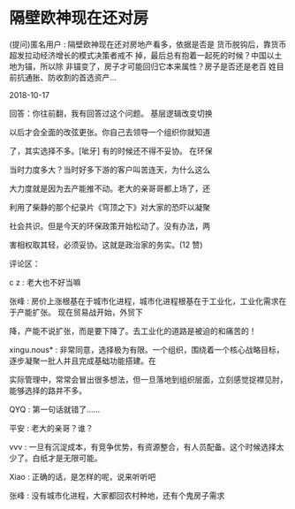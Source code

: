 # 隔壁欧神现在还对房

(提问)匿名用户 : 隔壁欧神现在还对房地产看多，依据是否是 货币脱钩后，靠货币超发拉动经济增长的模式决策者戒不 掉，最后总有抱着一起死的时候？中国以土地为锚，所以除 非锚变了，房子才可能回归它本来属性？房子是否还是老百 姓目前抗通胀、防收割的首选资产…

2018-10-17

回答：你往前翻，我有回答过这个问题。 基层逻辑改变切换

以后才会全面的改弦更张。你自己去领导一个组织你就知道

了，其实选择不多。[呲牙] 有的时候还不得不妥协。 在环保

当时力度多大？当时好多下游的客户叫苦连天，为什么这么

大力度就是因为去产能推不动。老大的亲哥哥都上场了，还

利用了柴静的那个纪录片《穹顶之下》对大家的恐吓以凝聚

社会共识。但是今天的环保政策开始松动了。没有办法，两

害相权取其轻，必须妥协。这就是政治家的务实。(12 赞)

评论区：

c z : 老大也不好当嘛

张峰 : 房价上涨根基在于城市化进程，城市化进程根基在于工业化，工业化需求在于产能扩张。 现在贸易战开始，外贸下

降，产能不说扩张，而是要下降了。去工业化的道路是被迫的和痛苦的！

xingu.nous* : 非常同意，选择极为有限。一个组织，围绕着一个核心战略目标，逐步凝聚一批人并且完成基础功能搭建。在

实际管理中，常常会冒出很多想法，但一旦落地到组织层面，立刻感觉捉襟见肘，能够选择的路并不多。

QYQ : 第一句话就错了……

平安 : 老大的亲哥？谁？

vvv : 一旦有沉淀成本，有竞争优势，有资源整合，有人员配备。这个时候选择太少了。白纸才是无限可能。

Xiao : 正确的话，是怎样的呢，说来听听吧

张峰 : 没有城市化进程，大家都回农村种地，还有个鬼房子需求
